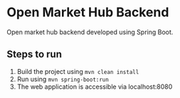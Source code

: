 # Open Market Hub Backend

Open market hub backend developed using Spring Boot.

## Steps to run

1. Build the project using
   `mvn clean install`
2. Run using `mvn spring-boot:run`
3. The web application is accessible via localhost:8080
